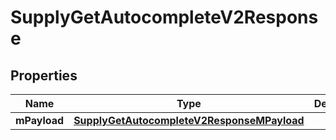 
# SupplyGetAutocompleteV2Response

## Properties
| Name | Type | Description | Notes |
| ------------ | ------------- | ------------- | ------------- |
| **mPayload** | [**SupplyGetAutocompleteV2ResponseMPayload**](SupplyGetAutocompleteV2ResponseMPayload.md) |  |  |



